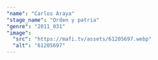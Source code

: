 ```yaml
---
"name": "Carlos Araya"
"stage_name": "Orden y patria"
"genre": "2011_031"
"image":
  "src": "https://mafi.tv/assets/61205697.webp"
  "alt": "61205697"
---
```

